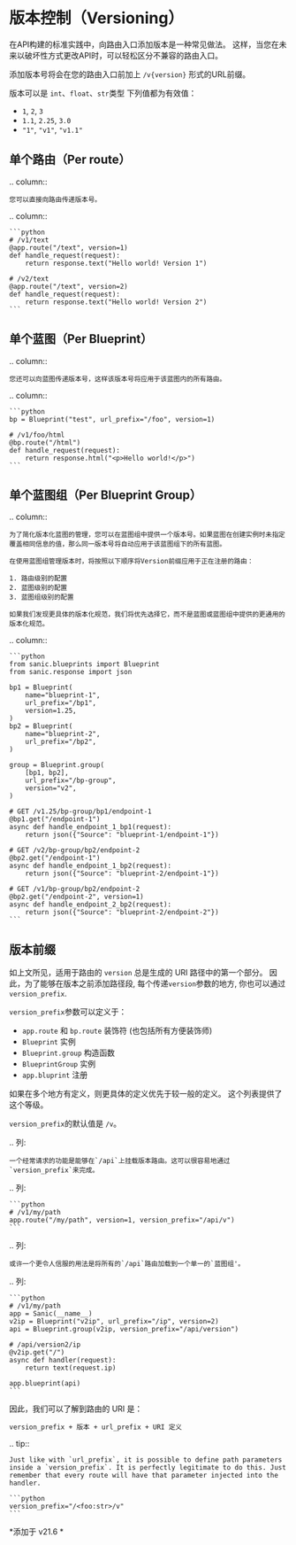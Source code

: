 # 版本控制（Versioning）

在API构建的标准实践中，向路由入口添加版本是一种常见做法。 这样，当您在未来以破坏性方式更改API时，可以轻松区分不兼容的路由入口。

添加版本号将会在您的路由入口前加上 `/v{version}` 形式的URL前缀。

版本可以是 `int`、`float`、`str`类型 下列值都为有效值：

- `1`, `2`, `3`
- `1.1`, `2.25`, `3.0`
- `"1"`, `"v1"`, `"v1.1"`

## 单个路由（Per route）

.. column::

```
您可以直接向路由传递版本号。
```

.. column::

````
```python
# /v1/text
@app.route("/text", version=1)
def handle_request(request):
    return response.text("Hello world! Version 1")

# /v2/text
@app.route("/text", version=2)
def handle_request(request):
    return response.text("Hello world! Version 2")
```
````

## 单个蓝图（Per Blueprint）

.. column::

```
您还可以向蓝图传递版本号，这样该版本号将应用于该蓝图内的所有路由。
```

.. column::

````
```python
bp = Blueprint("test", url_prefix="/foo", version=1)

# /v1/foo/html
@bp.route("/html")
def handle_request(request):
    return response.html("<p>Hello world!</p>")
```
````

## 单个蓝图组（Per Blueprint Group）

.. column::

```
为了简化版本化蓝图的管理，您可以在蓝图组中提供一个版本号。如果蓝图在创建实例时未指定覆盖相同信息的值，那么同一版本号将自动应用于该蓝图组下的所有蓝图。

在使用蓝图组管理版本时，将按照以下顺序将Version前缀应用于正在注册的路由：

1. 路由级别的配置
2. 蓝图级别的配置
3. 蓝图组级别的配置

如果我们发现更具体的版本化规范，我们将优先选择它，而不是蓝图或蓝图组中提供的更通用的版本化规范。
```

.. column::

````
```python
from sanic.blueprints import Blueprint
from sanic.response import json

bp1 = Blueprint(
    name="blueprint-1",
    url_prefix="/bp1",
    version=1.25,
)
bp2 = Blueprint(
    name="blueprint-2",
    url_prefix="/bp2",
)

group = Blueprint.group(
    [bp1, bp2],
    url_prefix="/bp-group",
    version="v2",
)

# GET /v1.25/bp-group/bp1/endpoint-1
@bp1.get("/endpoint-1")
async def handle_endpoint_1_bp1(request):
    return json({"Source": "blueprint-1/endpoint-1"})

# GET /v2/bp-group/bp2/endpoint-2
@bp2.get("/endpoint-1")
async def handle_endpoint_1_bp2(request):
    return json({"Source": "blueprint-2/endpoint-1"})

# GET /v1/bp-group/bp2/endpoint-2
@bp2.get("/endpoint-2", version=1)
async def handle_endpoint_2_bp2(request):
    return json({"Source": "blueprint-2/endpoint-2"})
```
````

## 版本前缀

如上文所见，适用于路由的 `version` 总是生成的 URI 路径中的第一个部分。 因此，为了能够在版本之前添加路径段, 每个传递`version`参数的地方, 你也可以通过 `version_prefix`.

`version_prefix`参数可以定义于：

- `app.route` 和 `bp.route` 装饰符 (也包括所有方便装饰师)
- `Blueprint` 实例
- `Blueprint.group` 构造函数
- `BlueprintGroup` 实例
- `app.bluprint` 注册

如果在多个地方有定义，则更具体的定义优先于较一般的定义。 这个列表提供了这个等级。

`version_prefix`的默认值是 `/v`。

.. 列:

```
一个经常请求的功能是能够在`/api`上挂载版本路由。这可以很容易地通过`version_prefix`来完成。
```

.. 列:

````
```python
# /v1/my/path
app.route("/my/path", version=1, version_prefix="/api/v")
```
````

.. 列:

```
或许一个更令人信服的用法是将所有的`/api`路由加载到一个单一的`蓝图组'。
```

.. 列:

````
```python
# /v1/my/path
app = Sanic(__name__)
v2ip = Blueprint("v2ip", url_prefix="/ip", version=2)
api = Blueprint.group(v2ip, version_prefix="/api/version")

# /api/version2/ip
@v2ip.get("/")
async def handler(request):
    return text(request.ip)

app.blueprint(api)
```
````

因此，我们可以了解到路由的 URI 是：

```
version_prefix + 版本 + url_prefix + URI 定义
```

.. tip::

````
Just like with `url_prefix`, it is possible to define path parameters inside a `version_prefix`. It is perfectly legitimate to do this. Just remember that every route will have that parameter injected into the handler.

```python
version_prefix="/<foo:str>/v"
```
````

\*添加于 v21.6 \*
